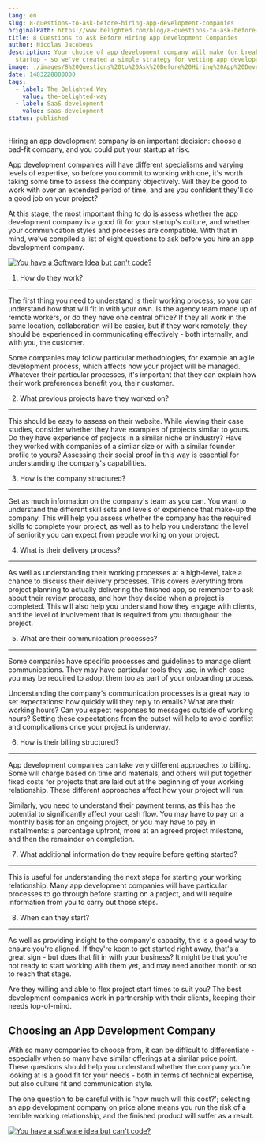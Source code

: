 ```yaml
---
lang: en
slug: 8-questions-to-ask-before-hiring-app-development-companies
originalPath: https://www.belighted.com/blog/8-questions-to-ask-before-hiring-app-development-companies
title: 8 Questions to Ask Before Hiring App Development Companies
author: Nicolas Jacobeus
description: Your choice of app development company will make (or break) your
  startup - so we've created a simple strategy for vetting app developers.
image: ./images/8%20Questions%20to%20Ask%20Before%20Hiring%20App%20Development%20Companies.jpg
date: 1483228800000
tags:
  - label: The Belighted Way
    value: the-belighted-way
  - label: SaaS development
    value: saas-development
status: published
---
```

Hiring an app development company is an important decision: choose a bad-fit company, and you could put your startup at risk.

App development companies will have different specialisms and varying levels of expertise, so before you commit to working with one, it's worth taking some time to assess the company objectively. Will they be good to work with over an extended period of time, and are you confident they'll do a good job on your project?

At this stage, the most important thing to do is assess whether the app development company is a good fit for your startup's culture, and whether your communication styles and processes are compatible. With that in mind, we've compiled a list of eight questions to ask before you hire an app development company.

[![You have a Software Idea but can't code?](https://no-cache.hubspot.com/cta/default/1684659/370139d4-de4e-4110-9c62-c564f92ccfd5.png)](https://cta-redirect.hubspot.com/cta/redirect/1684659/370139d4-de4e-4110-9c62-c564f92ccfd5)

1) How do they work?
--------------------

The first thing you need to understand is their [working process](/blog/product-development-methodology), so you can understand how that will fit in with your own. Is the agency team made up of remote workers, or do they have one central office? If they all work in the same location, collaboration will be easier, but if they work remotely, they should be experienced in communicating effectively - both internally, and with you, the customer.

Some companies may follow particular methodologies, for example an agile development process, which affects how your project will be managed. Whatever their particular processes, it's important that they can explain how their work preferences benefit you, their customer.

2) What previous projects have they worked on?
----------------------------------------------

This should be easy to assess on their website. While viewing their case studies, consider whether they have examples of projects similar to yours. Do they have experience of projects in a similar niche or industry? Have they worked with companies of a similar size or with a similar founder profile to yours? Assessing their social proof in this way is essential for understanding the company's capabilities.

3) How is the company structured?
---------------------------------

Get as much information on the company's team as you can. You want to understand the different skill sets and levels of experience that make-up the company. This will help you assess whether the company has the required skills to complete your project, as well as to help you understand the level of seniority you can expect from people working on your project.

4) What is their delivery process?
----------------------------------

As well as understanding their working processes at a high-level, take a chance to discuss their delivery processes. This covers everything from project planning to actually delivering the finished app, so remember to ask about their review process, and how they decide when a project is completed. This will also help you understand how they engage with clients, and the level of involvement that is required from you throughout the project.

5) What are their communication processes?
------------------------------------------

Some companies have specific processes and guidelines to manage client communications. They may have particular tools they use, in which case you may be required to adopt them too as part of your onboarding process.

Understanding the company's communication processes is a great way to set expectations: how quickly will they reply to emails? What are their working hours? Can you expect responses to messages outside of working hours? Setting these expectations from the outset will help to avoid conflict and complications once your project is underway.

6) How is their billing structured?
-----------------------------------

App development companies can take very different approaches to billing. Some will charge based on time and materials, and others will put together fixed costs for projects that are laid out at the beginning of your working relationship. These different approaches affect how your project will run.

Similarly, you need to understand their payment terms, as this has the potential to significantly affect your cash flow. You may have to pay on a monthly basis for an ongoing project, or you may have to pay in installments: a percentage upfront, more at an agreed project milestone, and then the remainder on completion.

7) What additional information do they require before getting started?
----------------------------------------------------------------------

This is useful for understanding the next steps for starting your working relationship. Many app development companies will have particular processes to go through before starting on a project, and will require information from you to carry out those steps.

8) When can they start?
-----------------------

As well as providing insight to the company's capacity, this is a good way to ensure you're aligned. If they're keen to get started right away, that's a great sign - but does that fit in with your business? It might be that you're not ready to start working with them yet, and may need another month or so to reach that stage.

Are they willing and able to flex project start times to suit you? The best development companies work in partnership with their clients, keeping their needs top-of-mind.

Choosing an App Development Company
-----------------------------------

With so many companies to choose from, it can be difficult to differentiate - especially when so many have similar offerings at a similar price point. These questions should help you understand whether the company you're looking at is a good fit for your needs - both in terms of technical expertise, but also culture fit and communication style.

The one question to be careful with is 'how much will this cost?'; selecting an app development company on price alone means you run the risk of a terrible working relationship, and the finished product will suffer as a result.

[![You have a software idea but can't code?](https://no-cache.hubspot.com/cta/default/1684659/2a757af5-8c70-4e5b-bd84-3e0c399fa61d.png)](https://cta-redirect.hubspot.com/cta/redirect/1684659/2a757af5-8c70-4e5b-bd84-3e0c399fa61d)